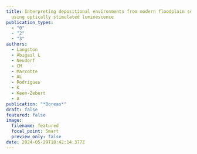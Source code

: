 ```yaml
---
title: Interpreting depositional environments from modern floodplain sediments
  using optically stimulated luminescence
publication_types:
  - "0"
  - "2"
  - "3"
authors:
  - Langston
  - Abigail L
  - Neudorf
  - CM
  - Marcotte
  - AL
  - Rodrigues
  - K
  - Keen-Zebert
  - A
publication: "*Boreas*"
draft: false
featured: false
image:
  filename: featured
  focal_point: Smart
  preview_only: false
date: 2024-05-29T18:42:14.377Z
---
```

